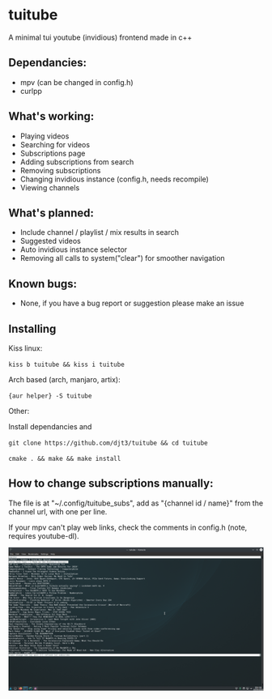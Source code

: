 # tuitube
A minimal tui youtube (invidious) frontend made in c++

## Dependancies:
- mpv (can be changed in config.h)
- curlpp

## What's working:
- Playing videos
- Searching for videos
- Subscriptions page
- Adding subscriptions from search
- Removing subscriptions
- Changing invidious instance (config.h, needs recompile)
- Viewing channels

## What's planned:
- Include channel / playlist / mix results in search
- Suggested videos
- Auto invidious instance selector
- Removing all calls to system("clear") for smoother navigation

## Known bugs:
- None, if you have a bug report or suggestion please make an issue

## Installing
Kiss linux:

`kiss b tuitube && kiss i tuitube`

Arch based (arch, manjaro, artix):

`{aur helper} -S tuitube`

Other:

Install dependancies and

`git clone https://github.com/djt3/tuitube && cd tuitube`

`cmake . && make && make install`

## How to change subscriptions manually:
The file is at "~/.config/tuitube_subs", add as "{channel id / name}" from the channel url, with one per line.

If your mpv can't play web links, check the comments in config.h (note, requires youtube-dl).

![Screenshot](https://github.com/djt3/tuitube/blob/master/tuitube.png?raw=true)
